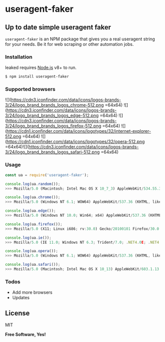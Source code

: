 # useragent-faker

## Up to date simple useragent faker

`useragent-faker` is an NPM package that gives you a real useragent string for your needs.
Be it for web scraping or other automation jobs.

### Installation

leaked requires [Node.js](https://nodejs.org/) v8+ to run.

```sh
$ npm install useragent-faker
```

### Supported browsers

![](https://cdn3.iconfinder.com/data/icons/logos-brands-3/24/logo_brand_brands_logos_chrome-512.png =64x64) ![](https://cdn3.iconfinder.com/data/icons/logos-brands-3/24/logo_brand_brands_logos_edge-512.png =64x64) ![](https://cdn3.iconfinder.com/data/icons/logos-brands-3/24/logo_brand_brands_logos_firefox-512.png =64x64) ![](https://cdn1.iconfinder.com/data/icons/logotypes/32/internet-explorer-512.png =64x64) ![](https://cdn1.iconfinder.com/data/icons/logotypes/32/opera-512.png =64x64)![](https://cdn3.iconfinder.com/data/icons/logos-brands-3/24/logo_brand_brands_logos_safari-512.png =64x64)

### Usage

```javascript
const ua = require('useragent-faker');

console.log(ua.random());
>>> Mozilla/5.0 (Macintosh; Intel Mac OS X 10_7_3) AppleWebKit/534.55.3 (KHTML, like Gecko) Version/5.1.3 Safari/534.53.10

console.log(ua.chrome());
>>> Mozilla/5.0 (Windows NT 6.1; WOW64) AppleWebKit/537.36 (KHTML, like Gecko) Chrome/31.0.1623.0 Safari/537.36

console.log(ua.edge());
>>> Mozilla/5.0 (Windows NT 10.0; Win64; x64) AppleWebKit/537.36 (KHTML, like Gecko) Chrome/48.0.2564.82 Safari/537.36 Edge/14.14359

console.log(ua.firefox());
>>> Mozilla/5.0 (X11; Linux i686; rv:30.0) Gecko/20100101 Firefox/30.0

console.log(ua.ie());
>>> Mozilla/5.0 (IE 11.0; Windows NT 6.3; Trident/7.0; .NET4.0E; .NET4.0C; rv:11.0) like Gecko

console.log(ua.opera());
>>> Mozilla/5.0 (Windows NT 6.1; WOW64) AppleWebKit/537.36 (KHTML, like Gecko) Chrome/45.0.2454.85 Safari/537.36 OPR/32.0.1948.25

console.log(ua.safari());
>>> Mozilla/5.0 (Macintosh; Intel Mac OS X 10_13) AppleWebKit/603.1.13 (KHTML, like Gecko) Version/10.1 Safari/603.1.13
```

### Todos

- Add more browsers
- Updates

## License

MIT

**Free Software, Yes!**
